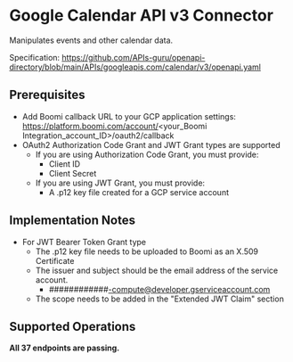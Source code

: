 # Google Calendar API v3 Connector
Manipulates events and other calendar data.

Specification: https://github.com/APIs-guru/openapi-directory/blob/main/APIs/googleapis.com/calendar/v3/openapi.yaml

## Prerequisites
+ Add Boomi callback URL to your GCP application settings: https://platform.boomi.com/account/<your_Boomi Integration_account_ID>/oauth2/callback
+ OAuth2 Authorization Code Grant and JWT Grant types are supported
    + If you are using Authorization Code Grant, you must provide:
        + Client ID
        + Client Secret
    + If you are using JWT Grant, you must provide:
      + A .p12 key file created for a GCP service account

## Implementation Notes
+ For JWT Bearer Token Grant type
    + The .p12 key file needs to be uploaded to Boomi as an X.509 Certificate
    + The issuer and subject should be the email address of the service account.
        + \############-compute@developer.gserviceaccount.com
    + The scope needs to be added in the "Extended JWT Claim" section

## Supported Operations
**All 37 endpoints are passing.**

